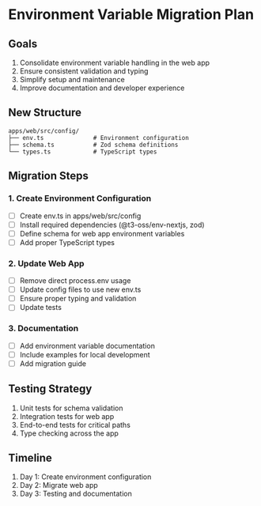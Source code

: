 # Environment Variable Migration Plan

## Goals

1. Consolidate environment variable handling in the web app
2. Ensure consistent validation and typing
3. Simplify setup and maintenance
4. Improve documentation and developer experience

## New Structure

```
apps/web/src/config/
├── env.ts              # Environment configuration
├── schema.ts           # Zod schema definitions
└── types.ts            # TypeScript types
```

## Migration Steps

### 1. Create Environment Configuration

- [ ] Create env.ts in apps/web/src/config
- [ ] Install required dependencies (@t3-oss/env-nextjs, zod)
- [ ] Define schema for web app environment variables
- [ ] Add proper TypeScript types

### 2. Update Web App

- [ ] Remove direct process.env usage
- [ ] Update config files to use new env.ts
- [ ] Ensure proper typing and validation
- [ ] Update tests

### 3. Documentation

- [ ] Add environment variable documentation
- [ ] Include examples for local development
- [ ] Add migration guide

## Testing Strategy

1. Unit tests for schema validation
2. Integration tests for web app
3. End-to-end tests for critical paths
4. Type checking across the app

## Timeline

1. Day 1: Create environment configuration
2. Day 2: Migrate web app
3. Day 3: Testing and documentation
